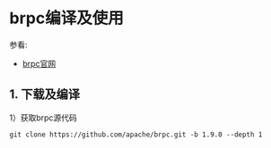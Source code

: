 # brpc编译及使用

参看:

- [brpc官网](https://github.com/apache/brpc)


## 1. 下载及编译

1）获取brpc源代码
```
git clone https://github.com/apache/brpc.git -b 1.9.0 --depth 1
```



